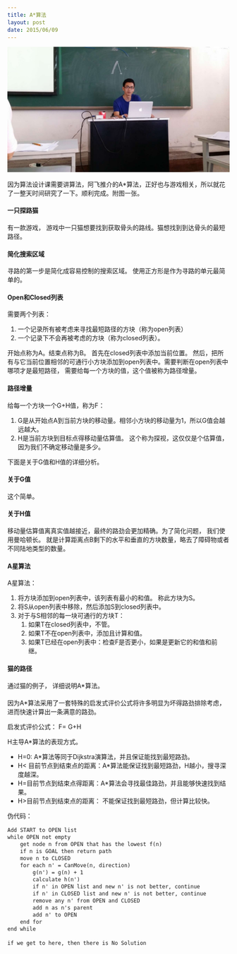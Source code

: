 ```yaml
---
title: A*算法
layout: post
date: 2015/06/09
---
```


![Kunsun](/images/A-star.jpg "A star")

因为算法设计课需要讲算法，阿飞推介的A*算法，正好也与游戏相关，所以就花了一整天时间研究了一下。顺利完成。附图一张。
<!--more-->
#### 一只探路猫

有一款游戏， 游戏中一只猫想要找到获取骨头的路线。猫想找到到达骨头的最短路径。

#### 简化搜索区域

寻路的第一步是简化成容易控制的搜索区域。 使用正方形是作为寻路的单元最简单的。

#### Open和Closed列表

需要两个列表：

1. 一个记录所有被考虑来寻找最短路径的方块（称为open列表）
2. 一个记录下不会再被考虑的方块（称为closed列表）。

开始点称为A。结束点称为B。 首先在closed列表中添加当前位置。 然后，把所有与它当前位置相邻的可通行小方块添加到open列表中。需要判断在open列表中哪项才是最短路径， 需要给每一个方块的值，这个值被称为路径增量。


#### 路径增量

给每一个方块一个G+H值，称为F：

1. G是从开始点A到当前方块的移动量。相邻小方块的移动量为1，所以G值会越远越大。
2. H是当前方块到目标点得移动量估算值。 这个称为探视，这仅仅是个估算值，因为我们不确定移动量是多少。

下面是关于G值和H值的详细分析。


#### 关于G值
这个简单。

#### 关于H值
移动量估算值离真实值越接近，最终的路劲会更加精确。为了简化问题， 我们使用曼哈顿长。 就是计算距离点B剩下的水平和垂直的方块数量，略去了障碍物或者不同陆地类型的数量。

#### A星算法
A星算法：

1. 将方块添加到open列表中，该列表有最小的和值。 称此方块为S。
2. 将S从open列表中移除，然后添加S到closed列表中。
3. 对于与S相邻的每一块可通行的方块T：
	1. 如果T在closed列表中，不管。
	2. 如果T不在open列表中，添加且计算和值。
	3. 如果T已经在open列表中：检查F是否更小，如果是更新它的和值和前继。

#### 猫的路径
通过猫的例子， 详细说明A*算法。

####

因为A*算法采用了一套特殊的启发式评价公式将许多明显为坏得路劲排除考虑，进而快速计算出一条满意的路劲。

启发式评价公式： F= G+H

H主导A*算法的表现方式。

* H=0: A*算法等同于Dijkstra演算法，并且保证能找到最短路劲。
* H< 目前节点到结束点的距离：A*算法能保证找到最短路劲，H越小，搜寻深度越深。
* H=目前节点到结束点得距离：A*算法会寻找最佳路劲，并且能够快速找到结果。
* H>目前节点到结束点的距离： 不能保证找到最短路劲，但计算比较快。

伪代码：

	Add START to OPEN list
	while OPEN not empty
		get node n from OPEN that has the lowest f(n)
		if n is GOAL then return path
		move n to CLOSED
		for each n' = CanMove(n, direction)
			g(n') = g(n) + 1
			calculate h(n')
			if n' in OPEN list and new n' is not better, continue
			if n' in CLOSED list and new n' is not better, continue
			remove any n' from OPEN and CLOSED
			add n as n's parent
			add n' to OPEN
		end for
	end while
	
	if we get to here, then there is No Solution

